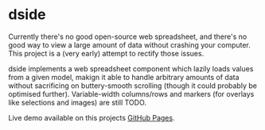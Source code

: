 # dside

Currently there's no good open-source web spreadsheet, and there's no good way to view a large amount of data without crashing your computer. This project is a (very early) attempt to rectify those issues.

dside implements a web spreadsheet component which lazily loads values from a given model, makign it able to handle arbitrary amounts of data without sacrificing on buttery-smooth scrolling (though it could probably be optimised further). Variable-width columns/rows and markers (for overlays like selections and images) are still TODO.

Live demo available on this projects [GitHub Pages](http://mikeinnes.github.io/dside/main.html).
